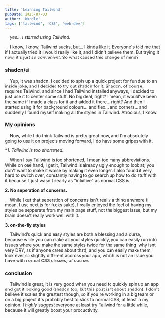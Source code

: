 ```yaml
---
title: 'Learning Tailwind'
pubDate: 2025-07-03
author: 'Wurdle'
tags: ['tailwind', 'CSS', 'web-dev']
---
```


&nbsp;&nbsp;&nbsp;&nbsp;_yes... I started using Tailwind._

&nbsp;&nbsp;&nbsp;&nbsp;I know, I know, Tailwind sucks, but... I kinda like it. Everyone's told me that if I actually tried it I would really like it, and I didn't believe them. But trying it now, it's just _so convenient_. So what caused this change of mind?

### shadcn/ui

&nbsp;&nbsp;&nbsp;&nbsp;Yup, it was shadcn. I decided to spin up a quick project for fun due to an inside joke, and I decided to try out shadcn for it. Shadcn, of course, requires Tailwind, and since I had Tailwind installed anyways, I decided to just use it to center some stuff. No big deal, right? I mean, it would've been the same if I made a class for it and added it there... right? And then I started using it for background colours... and flex... and corners... and suddenly I found myself making all the styles in Tailwind. Atrocious, I know.

### My opinions

&nbsp;&nbsp;&nbsp;&nbsp;Now, while I do think Tailwind is pretty great now, and I'm absolutely going to use it on projects moving forward, I do have some gripes with it.

\*_1. Tailwind is too shortened._

&nbsp;&nbsp;&nbsp;&nbsp;When I say Tailwind is too shortened, I mean too many abbreviations. While on one hand, I get it, Tailwind is already ugly enough to look at; you don't want to make it worse by making it even longer. I also found it very hard to switch over, constantly having to go search up how to do stuff with it because it just wasn't nearly as "intuitive" as normal CSS is.

**2. No seperation of concerns.**

&nbsp;&nbsp;&nbsp;&nbsp;While I get that seperation of concerns isn't really a thing anymore (I mean, I use next.js for fucks sake), I really enjoyed the feel of having my styles be sepperate from my main page stuff, not the biggest issue, but my brain doesn't really work well with it.

**3. on-the-fly styles**

&nbsp;&nbsp;&nbsp;&nbsp;Tailwind's quick and easy styles are both a blessing and a curse, because while you can make all your styles quickly, you can easily run into issues where you make the same styles twice for the same thing (why isnt very DRY, as if anyone cares about that), and you can easily make them look ever so slightly different accross your app, which is not an issue you have with normal CSS classes, of course.

### conclusion

&nbsp;&nbsp;&nbsp;&nbsp;Tailwind is great, it is very good when you need to quickly spin up an app and get it looking good (shadcn too, but this post isnt about shadcn). I don't believe it scales the greatest though, so if you're working in a big team or on a big project it's probably best to stick to normal CSS, at least in my opinion. I _highly suggest_ everyone at least try Tailwind for a little while, because it will greatly boost your productivity.
